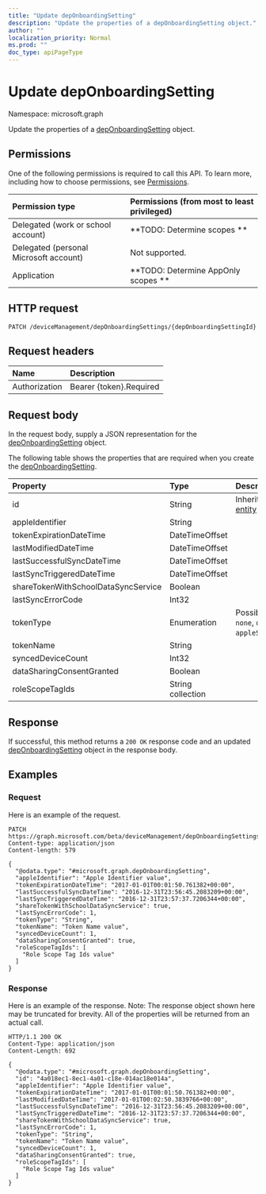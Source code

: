 ```yaml
---
title: "Update depOnboardingSetting"
description: "Update the properties of a depOnboardingSetting object."
author: ""
localization_priority: Normal
ms.prod: ""
doc_type: apiPageType
---
```


# Update depOnboardingSetting

Namespace: microsoft.graph

Update the properties of a [depOnboardingSetting](../resources/deponboardingsetting.md) object.

## Permissions
One of the following permissions is required to call this API. To learn more, including how to choose permissions, see [Permissions](/concepts/permissions-reference.md).

|Permission type|Permissions (from most to least privileged)|
|:---|:---|
|Delegated (work or school account)|**TODO: Determine scopes **|
|Delegated (personal Microsoft account)|Not supported.|
|Application|**TODO: Determine AppOnly scopes **|

## HTTP request
<!-- {
  "blockType": "ignored"
}
-->
``` http
PATCH /deviceManagement/depOnboardingSettings/{depOnboardingSettingId}
```

## Request headers
|Name|Description|
|:---|:---|
|Authorization|Bearer {token}.Required|

## Request body
In the request body, supply a JSON representation for the [depOnboardingSetting](../resources/deponboardingsetting.md) object.

The following table shows the properties that are required when you create the [depOnboardingSetting](../resources/deponboardingsetting.md).

|Property|Type|Description|
|:---|:---|:---|
|id|String| Inherited from [entity](../resources/entity.md)|
|appleIdentifier|String||
|tokenExpirationDateTime|DateTimeOffset||
|lastModifiedDateTime|DateTimeOffset||
|lastSuccessfulSyncDateTime|DateTimeOffset||
|lastSyncTriggeredDateTime|DateTimeOffset||
|shareTokenWithSchoolDataSyncService|Boolean||
|lastSyncErrorCode|Int32||
|tokenType|Enumeration| Possible values are: `none`, `dep`, `appleSchoolManager`.|
|tokenName|String||
|syncedDeviceCount|Int32||
|dataSharingConsentGranted|Boolean||
|roleScopeTagIds|String collection||



## Response
If successful, this method returns a `200 OK` response code and an updated [depOnboardingSetting](../resources/deponboardingsetting.md) object in the response body.

## Examples

### Request
Here is an example of the request.
<!-- {
  "blockType": "request",
  "name": "update_deponboardingsetting"
}
-->
``` http
PATCH https://graph.microsoft.com/beta/deviceManagement/depOnboardingSettings/{depOnboardingSettingId}
Content-type: application/json
Content-length: 579

{
  "@odata.type": "#microsoft.graph.depOnboardingSetting",
  "appleIdentifier": "Apple Identifier value",
  "tokenExpirationDateTime": "2017-01-01T00:01:50.761382+00:00",
  "lastSuccessfulSyncDateTime": "2016-12-31T23:56:45.2083209+00:00",
  "lastSyncTriggeredDateTime": "2016-12-31T23:57:37.7206344+00:00",
  "shareTokenWithSchoolDataSyncService": true,
  "lastSyncErrorCode": 1,
  "tokenType": "String",
  "tokenName": "Token Name value",
  "syncedDeviceCount": 1,
  "dataSharingConsentGranted": true,
  "roleScopeTagIds": [
    "Role Scope Tag Ids value"
  ]
}
```

### Response
Here is an example of the response. Note: The response object shown here may be truncated for brevity. All of the properties will be returned from an actual call.
<!-- {
  "blockType": "response",
  "truncated": true
}
-->
``` http
HTTP/1.1 200 OK
Content-Type: application/json
Content-Length: 692

{
  "@odata.type": "#microsoft.graph.depOnboardingSetting",
  "id": "4a018ec1-8ec1-4a01-c18e-014ac18e014a",
  "appleIdentifier": "Apple Identifier value",
  "tokenExpirationDateTime": "2017-01-01T00:01:50.761382+00:00",
  "lastModifiedDateTime": "2017-01-01T00:02:50.3839766+00:00",
  "lastSuccessfulSyncDateTime": "2016-12-31T23:56:45.2083209+00:00",
  "lastSyncTriggeredDateTime": "2016-12-31T23:57:37.7206344+00:00",
  "shareTokenWithSchoolDataSyncService": true,
  "lastSyncErrorCode": 1,
  "tokenType": "String",
  "tokenName": "Token Name value",
  "syncedDeviceCount": 1,
  "dataSharingConsentGranted": true,
  "roleScopeTagIds": [
    "Role Scope Tag Ids value"
  ]
}
```

